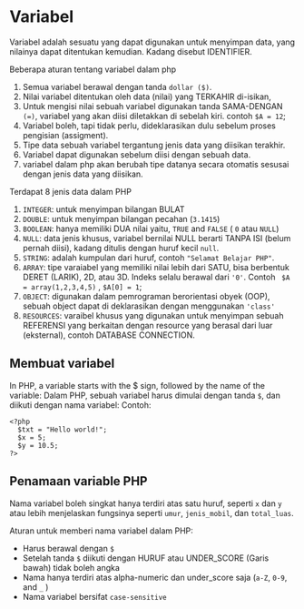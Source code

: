 # Variabel 

Variabel adalah sesuatu yang dapat digunakan untuk menyimpan data, yang nilainya dapat ditentukan kemudian.  Kadang disebut IDENTIFIER.

Beberapa aturan tentang variabel dalam php

1. Semua variabel berawal dengan tanda `dollar ($)`.
2. Nilai variabel ditentukan oleh data (nilai) yang TERKAHIR di-isikan,
3. Untuk mengisi nilai sebuah variabel digunakan tanda SAMA-DENGAN `(=)`, variabel yang akan diisi diletakkan di sebelah kiri. contoh ` $A = 12 `;
4. Variabel boleh, tapi tidak perlu, dideklarasikan dulu sebelum proses pengisian (assigment).
5. Tipe data sebuah variabel tergantung jenis data yang diisikan terakhir.
6. Variabel dapat digunakan sebelum diisi dengan sebuah data.
7. variabel dalam php akan berubah tipe datanya secara otomatis sesusai dengan jenis data yang diisikan.

Terdapat  8 jenis data dalam PHP

1. ` INTEGER `: untuk menyimpan bilangan BULAT
2. ` DOUBLE `: untuk menyimpan bilangan pecahan (` 3.1415 `) 
3. ` BOOLEAN `: hanya memiliki DUA nilai yaitu, ` TRUE ` and ` FALSE ` ( ` 0 ` atau ` NULL `)
4. ` NULL `:  data jenis khusus, variabel bernilai NULL berarti TANPA ISI (belum pernah diisi), kadang ditulis dengan huruf kecil ` null `.
5. ` STRING `: adalah kumpulan dari huruf, contoh ` "Selamat Belajar PHP" `.
6. ` ARRAY `: tipe varaiabel yang memiliki nilai lebih dari SATU, bisa berbentuk DERET (LARIK), 2D, atau 3D. Indeks selalu berawal dari ` '0' `. Contoh   ` $A = array(1,2,3,4,5)` ,  ` $A[0] = 1 `;
7. ` OBJECT `: digunakan dalam pemrograman berorientasi obyek (OOP), sebuah object dapat di deklarasikan dengan menggunakan ` 'class' `
8. ` RESOURCES `: varaibel khusus yang digunakan untuk menyimpan sebuah REFERENSI yang berkaitan dengan resource yang berasal dari luar (eksternal), contoh DATABASE CONNECTION.

## Membuat variabel

In PHP, a variable starts with the $ sign, followed by the name of the variable:
Dalam PHP, sebuah variabel harus dimulai dengan tanda ` $ `, dan diikuti dengan nama variabel:
Contoh:

    <?php
      $txt = "Hello world!";
      $x = 5;
      $y = 10.5;
    ?> 
    
## Penamaan variable PHP

Nama variabel boleh singkat hanya terdiri atas satu huruf, seperti ` x ` dan ` y ` atau lebih menjelaskan fungsinya seperti ` umur `, ` jenis_mobil `, dan ` total_luas `.

Aturan untuk memberi nama variabel dalam PHP:

  * Harus berawal dengan ` $ `
  * Setelah tanda ` $ ` diikuti dengan HURUF atau UNDER_SCORE (Garis bawah) tidak boleh angka
  * Nama hanya terdiri atas alpha-numeric dan under_score saja (` a-Z `, ` 0-9 `, and ` _ ` )
  * Nama variabel bersifat ` case-sensitive `

